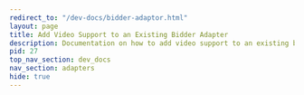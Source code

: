 ```yaml
---
redirect_to: "/dev-docs/bidder-adaptor.html"
layout: page
title: Add Video Support to an Existing Bidder Adapter
description: Documentation on how to add video support to an existing bidder adapter
pid: 27
top_nav_section: dev_docs
nav_section: adapters
hide: true
---
```

